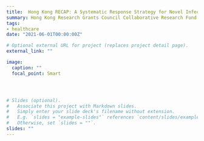 ```yaml
---
title:  Hong Kong RECAP: A Systematic Response Strategy for Novel Infectious Disease Pandemic 2021-2024 (Co-PI)
summary: Hong Kong Research Grants Council Collaborative Research Fund (CRF)   C7162-20GF
tags:
- healthcare
date: "2021-06-01T00:00:00Z"

# Optional external URL for project (replaces project detail page).
external_link: ""

image:
  caption: ""
  focal_point: Smart




# Slides (optional).
#   Associate this project with Markdown slides.
#   Simply enter your slide deck's filename without extension.
#   E.g. `slides = "example-slides"` references `content/slides/example-slides.md`.
#   Otherwise, set `slides = ""`.
slides: ""
---
```

